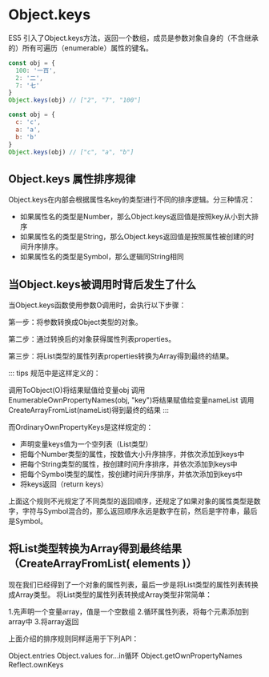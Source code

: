 # Object.keys
ES5 引入了Object.keys方法，返回一个数组，成员是参数对象自身的（不含继承的）所有可遍历（enumerable）属性的键名。

```js
const obj = {
  100: '一百',
  2: '二',
  7: '七'
}
Object.keys(obj) // ["2", "7", "100"]

const obj = {
  c: 'c',
  a: 'a',
  b: 'b'
}
Object.keys(obj) // ["c", "a", "b"]

```

## Object.keys 属性排序规律

Object.keys在内部会根据属性名key的类型进行不同的排序逻辑。分三种情况：
- 如果属性名的类型是Number，那么Object.keys返回值是按照key从小到大排序
- 如果属性名的类型是String，那么Object.keys返回值是按照属性被创建的时间升序排序。
- 如果属性名的类型是Symbol，那么逻辑同String相同

## 当Object.keys被调用时背后发生了什么

当Object.keys函数使用参数O调用时，会执行以下步骤：

第一步：将参数转换成Object类型的对象。

第二步：通过转换后的对象获得属性列表properties。

第三步：将List类型的属性列表properties转换为Array得到最终的结果。

::: tips
规范中是这样定义的：

调用ToObject(O)将结果赋值给变量obj
调用EnumerableOwnPropertyNames(obj, "key")将结果赋值给变量nameList
调用CreateArrayFromList(nameList)得到最终的结果
:::

而OrdinaryOwnPropertyKeys是这样规定的：

- 声明变量keys值为一个空列表（List类型）
- 把每个Number类型的属性，按数值大小升序排序，并依次添加到keys中
- 把每个String类型的属性，按创建时间升序排序，并依次添加到keys中
- 把每个Symbol类型的属性，按创建时间升序排序，并依次添加到keys中
- 将keys返回（return keys）

上面这个规则不光规定了不同类型的返回顺序，还规定了如果对象的属性类型是数字，字符与Symbol混合的，那么返回顺序永远是数字在前，然后是字符串，最后是Symbol。



## 将List类型转换为Array得到最终结果（CreateArrayFromList( elements )）


现在我们已经得到了一个对象的属性列表，最后一步是将List类型的属性列表转换成Array类型。
将List类型的属性列表转换成Array类型非常简单：

1.先声明一个变量array，值是一个空数组
2.循环属性列表，将每个元素添加到array中
3.将array返回


上面介绍的排序规则同样适用于下列API：

Object.entries
Object.values
for...in循环
Object.getOwnPropertyNames
Reflect.ownKeys

